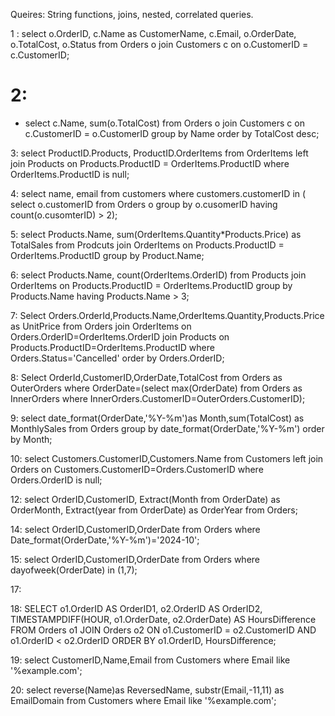  Queires: String functions, joins, nested, correlated queries.


1 :
select o.OrderID, c.Name as CustomerName, c.Email, o.OrderDate,
o.TotalCost, o.Status from Orders o
join Customers c on o.CustomerID = c.CustomerID;

# 2:
- select c.Name, sum(o.TotalCost) from Orders o
join Customers c
on c.CustomerID = o.CustomerID
group by Name order by TotalCost desc;

3:
select ProductID.Products, ProductID.OrderItems from OrderItems
left join Products on Products.ProductID = OrderItems.ProductID
where OrderItems.ProductID is null;

4:
select name, email from customers
where customers.customerID in (
select o.customerID from Orders o
group by o.cusomerID
having count(o.cusomterID) > 2);

5:
select Products.Name, sum(OrderItems.Quantity*Products.Price) as TotalSales
from Prodcuts join OrderItems on
Products.ProductID = OrderItems.ProductID
group by Product.Name;

6:
select Products.Name, count(OrderItems.OrderID) from Products join
OrderItems on Products.ProductID = OrderItems.ProductID
group by Products.Name having Products.Name > 3;

7:
Select Orders.OrderId,Products.Name,OrderItems.Quantity,Products.Price
as UnitPrice from Orders
join OrderItems on Orders.OrderID=OrderItems.OrderID
join Products on Products.ProductID=OrderItems.ProductID
where Orders.Status='Cancelled'
order by Orders.OrderID;

8:
Select OrderId,CustomerID,OrderDate,TotalCost from Orders as OuterOrders
where OrderDate=(select max(OrderDate) from Orders as InnerOrders
where InnerOrders.CustomerID=OuterOrders.CustomerID);

9:
select date_format(OrderDate,'%Y-%m')as Month,sum(TotalCost) as MonthlySales
from Orders
group by date_format(OrderDate,'%Y-%m')
order by Month;

10:
select Customers.CustomerID,Customers.Name from Customers
left join Orders on Customers.CustomerID=Orders.CustomerID
where Orders.OrderID is null;

12:
select OrderID,CustomerID, Extract(Month from OrderDate) as OrderMonth, Extract(year from OrderDate) as OrderYear
from Orders;

14:
select OrderID,CustomerID,OrderDate from Orders
where Date_format(OrderDate,'%Y-%m')='2024-10';


15:
select OrderID,CustomerID,OrderDate from Orders
where  dayofweek(OrderDate) in (1,7);

17:


18:
SELECT 
    o1.OrderID AS OrderID1,
    o2.OrderID AS OrderID2,
    TIMESTAMPDIFF(HOUR, o1.OrderDate, o2.OrderDate) AS HoursDifference
FROM 
    Orders o1
JOIN 
    Orders o2
    ON o1.CustomerID = o2.CustomerID 
    AND o1.OrderID < o2.OrderID
ORDER BY 
    o1.OrderID, HoursDifference;


19:
select CustomerID,Name,Email from Customers
where Email like '%example.com';


20:
select reverse(Name)as ReversedName, substr(Email,-11,11) as EmailDomain from Customers
where Email like '%example.com';
